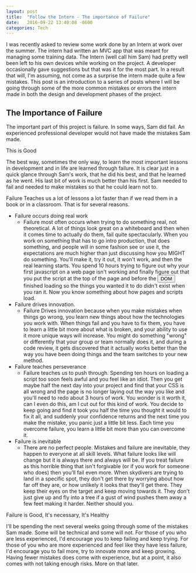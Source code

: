 ```yaml
---
layout: post
title:  "Follow the Intern - The importance of Failure"
date:   2016-09-22 13:40:08 -0600
categories: Tech
---
```

I was recently asked to review some work done by an Intern at work over the summer. The intern had written an MVC app that was meant for managing some training data. The Intern (well call him Sam) had pretty well been left to his own devices while working on the project. A developer occasionally gave suggestions but that was it for the most part. In a result that will, I'm assuming, not come as a surprise the intern made quite a few mistakes. This post is an introduction to a series of posts where I will be going through some of the more common mistakes or errors the intern made in both the design and development phases of the project. 

## The Importance of Failure

The important part of this project is failure. In some ways, Sam did fail. An experienced professional developer would not have made the mistakes Sam made.

<span class="emphasis1">This is Good</span>

The best way, sometimes the only way, to learn the most important lessons in development and in life are learned through failure. It is clear just in a quick glance through Sam's work, that he did his best, and that he learned as he went. His last bit of work is much better than his first. Sam needed to fail and needed to make mistakes so that he could learn not to.

Failure Teaches us a lot of lessons a lot faster than if we read them in a book or in a classroom. That is for several reasons.

<ul>
    <li class="parent-list-style1">Failure occurs doing real work
        <ul>
            <li class="child-list-style1">Failure most often occurs when trying to do something real, not theoretical. A lot of things look great on a whiteboard and then when it comes time to actually do them, fail quite spectacularly. When you work on something that has to go intro production, that does something, and people will in some fashion see or use it, the expectations are much higher than just discussing how you MIGHT do something. You'll make it, try it out, it won't work, and then the real learning starts. You spend 10 hours trying to figure out why your first javascript on a web page isn't working and finally figure out that you put the script at the top of the page and before the <span><button class="defclick" data-target="/def/dom.html">DOM</button></span> finished loading so the things you wanted it to do didn't exist when you ran it. Now you know something about how pages and scripts load.</li>
        </ul>
    </li>
<li class="parent-list-style1"> Failure drives innovation.
        <ul>
            <li class="child-list-style1">Failure Drives innovation because when you make mistakes when things go wrong, you learn new things about how the technologies you work with. When things fail and you have to fix them, you have to learn a little bit more about what is broken, and your ability to use it more unique ways will increase. You might do something "wrong" or differently that your group or team normally does it, and during a code review, it gets discovered that it actually works better than the way you have been doing things and the team switches to your new method.</li>
        </ul>
    </li>
    <li class="parent-list-style1">Failure teaches perseverance
        <ul>
            <li class="child-list-style1">Failure teaches us to push through. Spending ten hours on loading a script too soon feels awful and you feel like an idiot. Then you get maybe half the next day into your project and find that your CSS is all wrong and the page is no longer laying out the way you like and you'll need to redo about 3 hours of work. You wonder is it worth it, can I even do this, am I cut out for this kind of work. You decide to keep going and find it took you half the time you thought it would to fix it all, and suddenly your confidence returns and the next time you make the mistake, you panic just a little bit less. Each time you overcome failure, you learn a little bit more than you can overcome it.</li>
        </ul>
    </li>
    <li class="parent-list-style1">Failure is inevitable
        <ul>
            <li class="child-list-style1">There are no perfect people. Mistakes and failure are inevitable, they happen to everyone at all skill levels. What failure looks like will change but it is always there and always will be. If you treat failure as this horrible thing that isn't forgivable (or if you work for someone who does) then you'll fail even more. When skydivers are trying to land in a specific spot, they don't get there by worrying about how far off they are, or how unlikely it looks that they'll get there. They keep their eyes on the target and keep moving towards it. They don't just give up and fly into a tree if a gust of wind pushes them away a few feet making it harder. Neither should you.</li>
        </ul>
    </li>
</ul>

<span class="emphasis1"> Failure is Good, It's necessary, It's Healthy</span>

I'll be spending the next several weeks going through some of the mistakes Sam made. Some will be technical and some will not. For those of you who are less experienced, I'd encourage you to keep failing and keep trying. For those of you who are more experienced and feel like they have less failure, I'd encourage you to fail more, try to innovate more and keep growing. Having fewer mistakes does come with experience, but at a point, it also comes with not taking enough risks. More on that later.